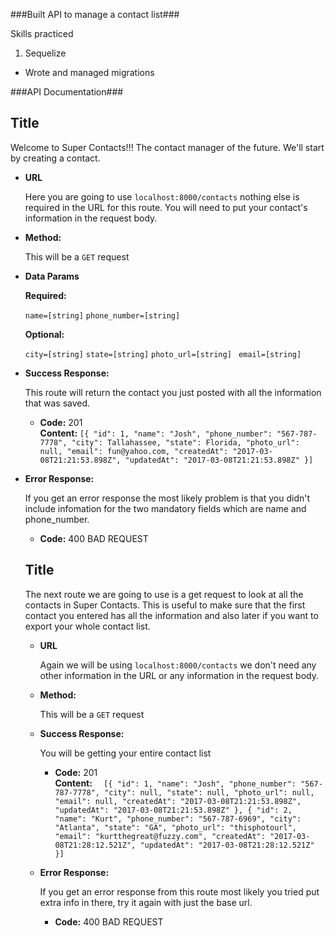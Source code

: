 ###Built API to manage a contact list###

Skills practiced

1. Sequelize
  * Wrote and managed migrations


###API Documentation###

  **Title**
----
  Welcome to Super Contacts!!! The contact manager of the future.
  We'll start by creating a contact.

* **URL**

  Here you are going to use `localhost:8000/contacts` nothing else is required in the URL for this route. You will need to put your contact's information in the request body.

* **Method:**

  This will be a `GET` request

* **Data Params**

  **Required:**

  `name=[string]`
  `phone_number=[string]`

  **Optional:**

  `city=[string]`
  `state=[string]`
  `photo_url=[string]`
  ` email=[string]`

* **Success Response:**

  This route will return the contact you just posted with all the information that was saved.

  * **Code:** 201 <br/>
    **Content:**
  `[{
    "id": 1,
    "name": "Josh",
    "phone_number": "567-787-7778",
    "city": Tallahassee,
    "state": Florida,
    "photo_url": null,
    "email": fun@yahoo.com,
    "createdAt": "2017-03-08T21:21:53.898Z",
    "updatedAt": "2017-03-08T21:21:53.898Z"
  }]`


* **Error Response:**

  If you get an error response the most likely problem is that you didn't include infomation for the two mandatory fields which are name and phone_number.

  * **Code:** 400 BAD REQUEST <br/>

  **Title**
  ----
  The next route we are going to use is a get request to look at all the contacts in Super Contacts. This is useful to make sure that the first contact you entered has all the information and also later if you want to export your whole contact list.

  * **URL**

    Again we will be using `localhost:8000/contacts` we don't need any other information in the URL or any information in the request body.

  * **Method:**

    This will be a `GET` request    

  * **Success Response:**

    You will be getting your entire contact list

    * **Code:** 201 <br/>
      **Content:** `  [{
    "id": 1,
    "name": "Josh",
    "phone_number": "567-787-7778",
    "city": null,
    "state": null,
    "photo_url": null,
    "email": null,
    "createdAt": "2017-03-08T21:21:53.898Z",
    "updatedAt": "2017-03-08T21:21:53.898Z"
  },
  {
    "id": 2,
    "name": "Kurt",
    "phone_number": "567-787-6969",
    "city": "Atlanta",
    "state": "GA",
    "photo_url": "thisphotourl",
    "email": "kurtthegreat@fuzzy.com",
    "createdAt": "2017-03-08T21:28:12.521Z",
    "updatedAt": "2017-03-08T21:28:12.521Z"
  }]`

  * **Error Response:**

    If you get an error response from this route most likely you tried put extra info in there, try it again with just the base url.

    * **Code:** 400 BAD REQUEST <br/>
